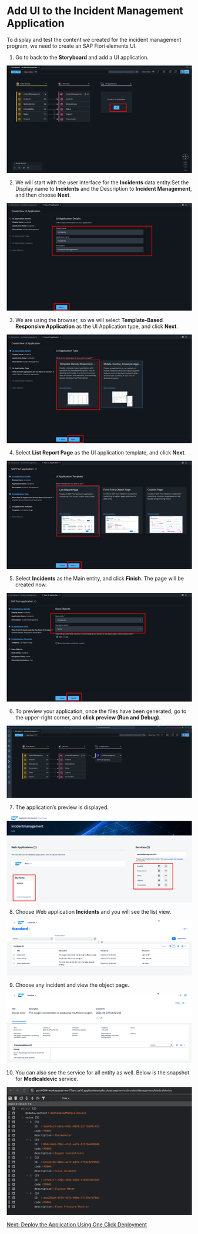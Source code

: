 # Add UI to the Incident Management Application

To display and test the content we created for the incident management program, we need to create an SAP Fiori elements UI.

1. Go to back to the **Storyboard** and add a UI application.

![](./images/storyboard.png)

2. We will start with the user interface for the **Incidents** data entity.Set the Display name to **Incidents** and the Description to **Incident Management**, and then choose **Next**.

![](./images/adduimodule.png)

3. We are using the browser, so we will select **Template-Based Responsive Application** as the UI Application type, and click **Next**.

![](./images/adduitype.png)

4. Select **List Report Page** as the UI application template, and click **Next**.

![](./images/listreport.png)

5. Select **Incidents** as the Main entity, and click **Finish**. The page will be created now.

![](./images/dataobject.png)

6. To preview your application, once the files have been generated, go to the upper-right corner, and **click preview (Run and Debug)**.

![](./images/run.png)

7. The application’s preview is displayed.

![](./images/apppreview.png)

8. Choose Web application **Incidents** and you will see the list view.

![](./images/inicidentlist.png)

9. Choose any incident and view the object page.

![](./images/incidentdata.png)

10. You can also see the service for all entity as well. Below is the snapshot for **Medicaldevic** service.

![](./images/medical.png)

[Next: Deploy the Application Using One Click Deployment](../deploy/README.md)

